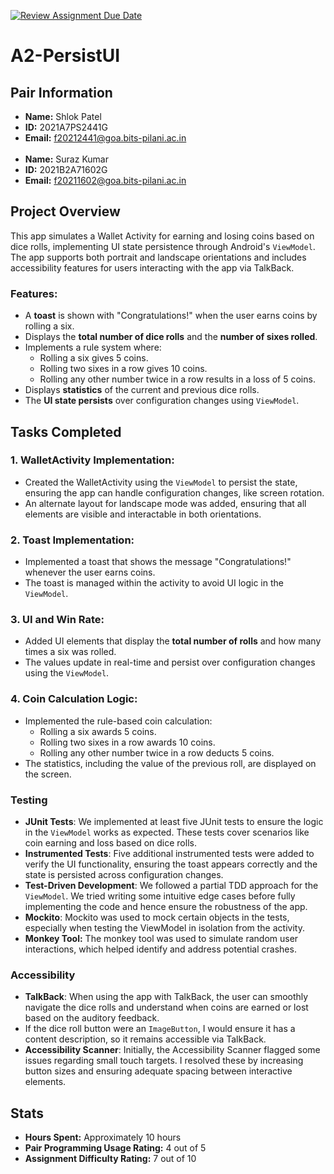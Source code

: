 [![Review Assignment Due Date](https://classroom.github.com/assets/deadline-readme-button-22041afd0340ce965d47ae6ef1cefeee28c7c493a6346c4f15d667ab976d596c.svg)](https://classroom.github.com/a/R_7cjhEg)
# A2-PersistUI

## Pair Information
- **Name:** Shlok Patel
- **ID:** 2021A7PS2441G
- **Email:** f20212441@goa.bits-pilani.ac.in <br /> <br/>
- **Name:** Suraz Kumar
- **ID:** 2021B2A71602G
- **Email:** f20211602@goa.bits-pilani.ac.in

## Project Overview

This app simulates a Wallet Activity for earning and losing coins based on dice rolls, implementing UI state persistence through Android's `ViewModel`. The app supports both portrait and landscape orientations and includes accessibility features for users interacting with the app via TalkBack.

### Features:
- A **toast** is shown with "Congratulations!" when the user earns coins by rolling a six.
- Displays the **total number of dice rolls** and the **number of sixes rolled**.
- Implements a rule system where:
    - Rolling a six gives 5 coins.
    - Rolling two sixes in a row gives 10 coins.
    - Rolling any other number twice in a row results in a loss of 5 coins.
- Displays **statistics** of the current and previous dice rolls.
- The **UI state persists** over configuration changes using `ViewModel`.

## Tasks Completed

### 1. WalletActivity Implementation:
- Created the WalletActivity using the `ViewModel` to persist the state, ensuring the app can handle configuration changes, like screen rotation.
- An alternate layout for landscape mode was added, ensuring that all elements are visible and interactable in both orientations.

### 2. Toast Implementation:
- Implemented a toast that shows the message "Congratulations!" whenever the user earns coins.
- The toast is managed within the activity to avoid UI logic in the `ViewModel`.

### 3. UI and Win Rate:
- Added UI elements that display the **total number of rolls** and how many times a six was rolled.
- The values update in real-time and persist over configuration changes using the `ViewModel`.

### 4. Coin Calculation Logic:
- Implemented the rule-based coin calculation:
    - Rolling a six awards 5 coins.
    - Rolling two sixes in a row awards 10 coins.
    - Rolling any other number twice in a row deducts 5 coins.
- The statistics, including the value of the previous roll, are displayed on the screen.

### Testing

- **JUnit Tests**: We implemented at least five JUnit tests to ensure the logic in the `ViewModel` works as expected. These tests cover scenarios like coin earning and loss based on dice rolls.
- **Instrumented Tests**: Five additional instrumented tests were added to verify the UI functionality, ensuring the toast appears correctly and the state is persisted across configuration changes.
- **Test-Driven Development**: We followed a partial TDD approach for the `ViewModel`. We tried writing some intuitive edge cases before fully implementing the code and hence ensure the robustness of the app.
- **Mockito**: Mockito was used to mock certain objects in the tests, especially when testing the ViewModel in isolation from the activity.
- **Monkey Tool:** The monkey tool was used to simulate random user interactions, which helped identify and address potential crashes.

### Accessibility

- **TalkBack**: When using the app with TalkBack, the user can smoothly navigate the dice rolls and understand when coins are earned or lost based on the auditory feedback.
- If the dice roll button were an `ImageButton`, I would ensure it has a content description, so it remains accessible via TalkBack.
- **Accessibility Scanner**: Initially, the Accessibility Scanner flagged some issues regarding small touch targets. I resolved these by increasing button sizes and ensuring adequate spacing between interactive elements.

## Stats
- **Hours Spent:** Approximately 10 hours
- **Pair Programming Usage Rating:** 4 out of 5
- **Assignment Difficulty Rating:** 7 out of 10

